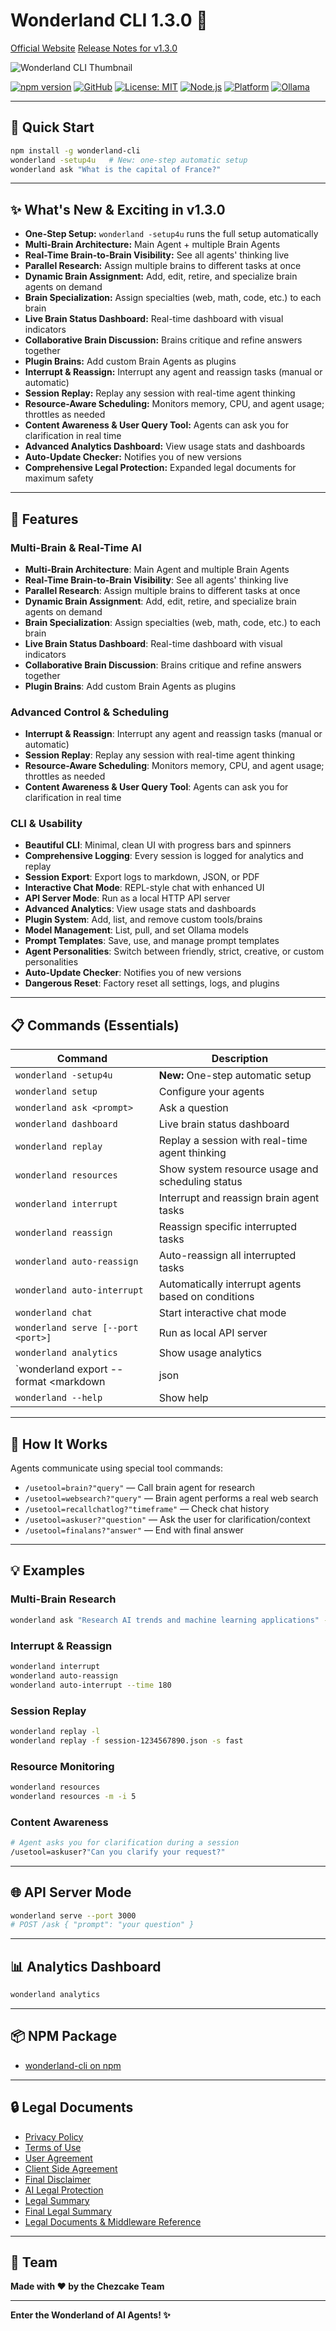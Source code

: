 # Wonderland CLI 1.3.0 🧠

[Official Website](https://wonderland-cli-v1.vercel.app/)
[Release Notes for v1.3.0](releasenotes/v.1.3.0/note.md)

![Wonderland CLI Thumbnail](https://github.com/cheesecakeproject/wonderland-cli/blob/main/images/thumbnail.png)

[![npm version](https://img.shields.io/npm/v/wonderland-cli)](https://www.npmjs.com/package/wonderland-cli)
[![GitHub](https://img.shields.io/badge/github-repo-blue?logo=github)](https://github.com/cheesecakeproject/wonderland-cli/tree/main)
[![License: MIT](https://img.shields.io/badge/License-MIT-green.svg)](LICENSE)
[![Node.js](https://img.shields.io/badge/node.js-%3E%3D16.0.0-brightgreen.svg)](https://nodejs.org/)
[![Platform](https://img.shields.io/badge/platform-macOS-lightgrey.svg)](https://www.apple.com/macos/)
[![Ollama](https://img.shields.io/badge/ollama-required-orange.svg)](https://ollama.ai/)

---

## 🚀 Quick Start

```bash
npm install -g wonderland-cli
wonderland -setup4u   # New: one-step automatic setup
wonderland ask "What is the capital of France?"
```

---

## ✨ What's New & Exciting in v1.3.0

- **One-Step Setup:** `wonderland -setup4u` runs the full setup automatically
- **Multi-Brain Architecture:** Main Agent + multiple Brain Agents
- **Real-Time Brain-to-Brain Visibility:** See all agents' thinking live
- **Parallel Research:** Assign multiple brains to different tasks at once
- **Dynamic Brain Assignment:** Add, edit, retire, and specialize brain agents on demand
- **Brain Specialization:** Assign specialties (web, math, code, etc.) to each brain
- **Live Brain Status Dashboard:** Real-time dashboard with visual indicators
- **Collaborative Brain Discussion:** Brains critique and refine answers together
- **Plugin Brains:** Add custom Brain Agents as plugins
- **Interrupt & Reassign:** Interrupt any agent and reassign tasks (manual or automatic)
- **Session Replay:** Replay any session with real-time agent thinking
- **Resource-Aware Scheduling:** Monitors memory, CPU, and agent usage; throttles as needed
- **Content Awareness & User Query Tool:** Agents can ask you for clarification in real time
- **Advanced Analytics Dashboard:** View usage stats and dashboards
- **Auto-Update Checker:** Notifies you of new versions
- **Comprehensive Legal Protection:** Expanded legal documents for maximum safety

---

## 🌟 Features

### Multi-Brain & Real-Time AI
- **Multi-Brain Architecture**: Main Agent and multiple Brain Agents
- **Real-Time Brain-to-Brain Visibility**: See all agents' thinking live
- **Parallel Research**: Assign multiple brains to different tasks at once
- **Dynamic Brain Assignment**: Add, edit, retire, and specialize brain agents on demand
- **Brain Specialization**: Assign specialties (web, math, code, etc.) to each brain
- **Live Brain Status Dashboard**: Real-time dashboard with visual indicators
- **Collaborative Brain Discussion**: Brains critique and refine answers together
- **Plugin Brains**: Add custom Brain Agents as plugins

### Advanced Control & Scheduling
- **Interrupt & Reassign**: Interrupt any agent and reassign tasks (manual or automatic)
- **Session Replay**: Replay any session with real-time agent thinking
- **Resource-Aware Scheduling**: Monitors memory, CPU, and agent usage; throttles as needed
- **Content Awareness & User Query Tool**: Agents can ask you for clarification in real time

### CLI & Usability
- **Beautiful CLI**: Minimal, clean UI with progress bars and spinners
- **Comprehensive Logging**: Every session is logged for analytics and replay
- **Session Export**: Export logs to markdown, JSON, or PDF
- **Interactive Chat Mode**: REPL-style chat with enhanced UI
- **API Server Mode**: Run as a local HTTP API server
- **Advanced Analytics**: View usage stats and dashboards
- **Plugin System**: Add, list, and remove custom tools/brains
- **Model Management**: List, pull, and set Ollama models
- **Prompt Templates**: Save, use, and manage prompt templates
- **Agent Personalities**: Switch between friendly, strict, creative, or custom personalities
- **Auto-Update Checker**: Notifies you of new versions
- **Dangerous Reset**: Factory reset all settings, logs, and plugins

---

## 📋 Commands (Essentials)

| Command | Description |
|---------|-------------|
| `wonderland -setup4u` | **New:** One-step automatic setup |
| `wonderland setup` | Configure your agents |
| `wonderland ask <prompt>` | Ask a question |
| `wonderland dashboard` | Live brain status dashboard |
| `wonderland replay` | Replay a session with real-time agent thinking |
| `wonderland resources` | Show system resource usage and scheduling status |
| `wonderland interrupt` | Interrupt and reassign brain agent tasks |
| `wonderland reassign` | Reassign specific interrupted tasks |
| `wonderland auto-reassign` | Auto-reassign all interrupted tasks |
| `wonderland auto-interrupt` | Automatically interrupt agents based on conditions |
| `wonderland chat` | Start interactive chat mode |
| `wonderland serve [--port <port>]` | Run as local API server |
| `wonderland analytics` | Show usage analytics |
| `wonderland export --format <markdown|json|pdf>` | Export session log |
| `wonderland --help` | Show help |

---

## 🧠 How It Works

Agents communicate using special tool commands:
- `/usetool=brain?"query"` — Call brain agent for research
- `/usetool=websearch?"query"` — Brain agent performs a real web search
- `/usetool=recallchatlog?"timeframe"` — Check chat history
- `/usetool=askuser?"question"` — Ask the user for clarification/context
- `/usetool=finalans?"answer"` — End with final answer

---

## 💡 Examples

### Multi-Brain Research
```bash
wonderland ask "Research AI trends and machine learning applications" --multi-brain
```

### Interrupt & Reassign
```bash
wonderland interrupt
wonderland auto-reassign
wonderland auto-interrupt --time 180
```

### Session Replay
```bash
wonderland replay -l
wonderland replay -f session-1234567890.json -s fast
```

### Resource Monitoring
```bash
wonderland resources
wonderland resources -m -i 5
```

### Content Awareness
```bash
# Agent asks you for clarification during a session
/usetool=askuser?"Can you clarify your request?"
```

---

## 🌐 API Server Mode
```bash
wonderland serve --port 3000
# POST /ask { "prompt": "your question" }
```

---

## 📊 Analytics Dashboard
```bash
wonderland analytics
```

---

## 📦 NPM Package

- [wonderland-cli on npm](https://www.npmjs.com/package/wonderland-cli)

---

## 🔒 Legal Documents

- [Privacy Policy](https://github.com/cheesecakeproject/wonderland-cli/blob/main/legaldocuments/PRIVACY.md)
- [Terms of Use](https://github.com/cheesecakeproject/wonderland-cli/blob/main/legaldocuments/TERMS_OF_USE.md)
- [User Agreement](https://github.com/cheesecakeproject/wonderland-cli/blob/main/legaldocuments/USER_AGREEMENT.md)
- [Client Side Agreement](https://github.com/cheesecakeproject/wonderland-cli/blob/main/legaldocuments/CLIENT_SIDE_AGREEMENT.md)
- [Final Disclaimer](https://github.com/cheesecakeproject/wonderland-cli/blob/main/legaldocuments/FINAL_DISCLAIMER.md)
- [AI Legal Protection](https://github.com/cheesecakeproject/wonderland-cli/blob/main/legaldocuments/AI_LEGAL_PROTECTION.md)
- [Legal Summary](https://github.com/cheesecakeproject/wonderland-cli/blob/main/legaldocuments/LEGAL_SUMMARY.md)
- [Final Legal Summary](https://github.com/cheesecakeproject/wonderland-cli/blob/main/legaldocuments/FINAL-LEGAL-SUMMARY.md)
- [Legal Documents & Middleware Reference](https://github.com/cheesecakeproject/wonderland-cli/blob/main/legaldocuments/LEGAL_DOCUMENTS_AND_MIDDLEWARE.md)

---

## 👥 Team

**Made with ❤️ by the Chezcake Team**

---

**Enter the Wonderland of AI Agents! ✨** 